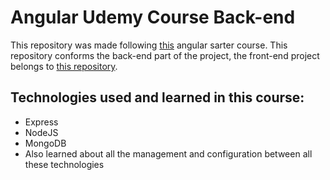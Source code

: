 # Angular Udemy Course Back-end

This repository was made following [this](https://www.udemy.com/course/crud-productos-stack-mean/) angular sarter course. This repository conforms the back-end part of the project,
the front-end project belongs to [this repository](https://github.com/pabsanort2/AngularUdemyCourseFront-End).

## Technologies used and learned in this course:

* Express
* NodeJS
* MongoDB
* Also learned about all the management and configuration between all these technologies